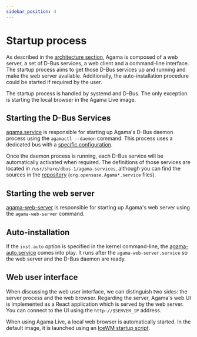 ```yaml
---
sidebar_position: 4
---
```


# Startup process

As described in the [architecture section](./architecture), Agama is composed of a web server, a
set of D-Bus services, a web client and a command-line interface. The startup process aims to get
those D-Bus services up and running and make the web server available. Additionally, the
auto-installation procedure could be started if required by the user.

The startup process is handled by systemd and D-Bus. The only exception is starting the local
browser in the Agama Live image.

## Starting the D-Bus Services

[agama.service](https://github.com/openSUSE/agama/blob/master/service/share/agama.service) is
responsible for starting up Agama's D-Bus daemon process using the `agamactl --daemon` command. This
process uses a dedicated bus with a [specific
configuration](https://github.com/openSUSE/agama/blob/master/service/share/dbus.conf).

Once the daemon process is running, each D-Bus service will be automatically activated when
required. The definitions of those services are located in `/usr/share/dbus-1/agama-services`,
although you can find the sources in the
[repository](https://github.com/openSUSE/agama/tree/master/service/share)
(`org.opensuse.Agama*.service` files).

## Starting the web server

[agama-web-server](https://github.com/openSUSE/agama/blob/master/rust/share/agama-web-server.service)
is responsible for starting up Agama's web server using the `agama-web-server` command.

## Auto-installation

If the `inst.auto` option is specified in the kernel command-line, the
[agama-auto.service](https://github.com/openSUSE/agama/blob/master/autoinstallation/systemd/agama-auto.service)
comes into play. It runs after the `agama-web-server.service` so the web server and the D-Bus daemon
are ready.

## Web user interface

When discussing the web user interface, we can distinguish two sides: the server process and the web
browser. Regarding the server, Agama's web UI is implemented as a React application which is served
by the web server. You can connect to the UI using the `http://$SERVER_IP` address.

When using Agama Live, a local web browser is automatically started. In the default image, it is
launched using an [IceWM startup
script](https://github.com/openSUSE/agama/blob/master/live/root/root/.icewm/startup).
